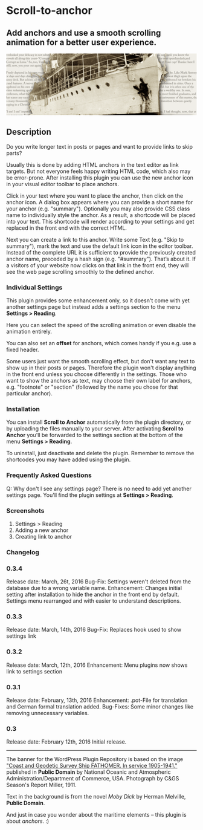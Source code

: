 # Scroll-to-anchor

## Add anchors and use a smooth scrolling animation for a better user experience.

![Scroll-to-anchor](/assets/banner-1544x500.png)

## Description ##

Do you write longer text in posts or pages and want to provide links to skip parts?

Usually this is done by adding HTML anchors in the text editor as link targets. But not everyone feels happy writing HTML code, which also may be error-prone. After installing this plugin you can use the new anchor icon in your visual editor toolbar to place anchors.

Click in your text where you want to place the anchor, then click on the anchor icon. A dialog box appears where you can provide a short name for your anchor (e.g. "summary"). Optionally you may also provide CSS class name to individually style the anchor. As a result, a shortcode will be placed into your text. This shortcode will render according to your settings and get replaced in the front end with the correct HTML.

Next you can create a link to this anchor. Write some Text (e.g. "Skip to summary"), mark the text and use the default link icon in the editor toolbar. Instead of the complete URL it is sufficient to provide the previously created anchor name, preceded by a hash sign (e.g. "#summary"). That’s about it. If a visitors of your website now clicks on that link in the front end, they will see the web page scrolling smoothly to the defined anchor.

### Individual Settings ###

This plugin provides some enhancement only, so it doesn't come with yet another settings page but instead adds a settings section to the menu **Settings > Reading**.

Here you can select the speed of the scrolling animation or even disable the animation entirely.

You can also set an **offset** for anchors, which comes handy if you e.g. use a fixed header.

Some users just want the smooth scrolling effect, but don't want any text to show up in their posts or pages. Therefore the plugin won't display anything in the front end unless you choose differently in the settings. Those who want to show the anchors as text, may choose their own label for anchors, e.g. "footnote" or "section" (followed by the name you chose for that particular anchor).

### Installation ###

You can install **Scroll to Anchor** automatically from the plugin directory, or by uploading the files manually to your server. After activating **Scroll to Anchor** you'll be forwarded to the settings section at the bottom of the menu **Settings > Reading**.

To uninstall, just deactivate and delete the plugin. Remember to remove the shortcodes you may have added using the plugin.

### Frequently Asked Questions ###

Q: Why don't I see any settings page?
There is no need to add yet another settings page. You'll find the plugin settings at **Settings > Reading**.

### Screenshots ###

1. Settings > Reading
2. Adding a new anchor
3. Creating link to anchor

### Changelog ###

### 0.3.4 ###
Release date: March, 26t, 2016
Bug-Fix: Settings weren't deleted from the database due to a wrong variable name.
Enhancement: Changes initial setting after installation to hide the anchor in the front end by default. Settings menu rearranged and with easier to understand descriptions.

### 0.3.3 ###
Release date: March, 14th, 2016
Bug-Fix: Replaces hook used to show settings link

### 0.3.2 ###
Release date: March, 12th, 2016
Enhancement: Menu plugins now shows link to settings section

### 0.3.1 ###
Release date: February, 13th, 2016
Enhancement: .pot-File for translation and German formal translation added.
Bug-Fixes:   Some minor changes like removing unnecessary variables.

### 0.3 ###
Release date: February 12th, 2016
Initial release.

-----
The banner for the WordPress Plugin Repository is based on the image ["Coast and Geodetic Survey Ship FATHOMER. In service 1905-1941."](http://www.photolib.noaa.gov/htmls/theb0139.htm) published in **Public Domain** by National Oceanic and Atmospheric Administration/Department of Commerce, USA. Photograph by C&GS Season's Report Miller, 1911.

Text in the background is from the novel *Moby Dick* by Herman Melville, **Public Domain**.

And just in case you wonder about the maritime elements – this plugin is about *anchors*. :)
